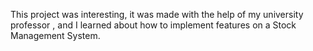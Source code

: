 This project was interesting, it was made with the help of my university professor , and I learned about how to implement features on a Stock Management System. 
